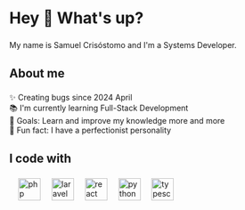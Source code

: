 <h1 align="left">Hey 👋 What's up?</h1>

###

<p align="left">My name is Samuel Crisóstomo and I'm a Systems Developer.</p>

###

<h2 align="left">About me</h2>

###

<p align="left">✨ Creating bugs since 2024 April<br>📚 I'm currently learning Full-Stack Development<br>🎯 Goals: Learn and improve my knowledge more and more<br>🎲 Fun fact: I have a perfectionist personality</p>

###

<h2 align="left">I code with</h2>

###

<div align="left">
  <img width="12" />
  <img src="https://cdn.jsdelivr.net/gh/devicons/devicon/icons/php/php-original.svg" height="40" alt="php logo"  />
  <img width="12" />
  <img src="https://cdn.jsdelivr.net/gh/devicons/devicon/icons/laravel/laravel-original.svg" height="40" alt="laravel logo"  />
  <img width="12" />
  <img src="https://cdn.jsdelivr.net/gh/devicons/devicon/icons/react/react-original.svg" height="40" alt="react logo"  />
  <img width="12" />
  <img src="https://cdn.jsdelivr.net/gh/devicons/devicon/icons/python/python-original.svg" height="40" alt="python logo"  />
  <img width="12" />
  <img src="https://cdn.jsdelivr.net/gh/devicons/devicon/icons/typescript/typescript-original.svg" height="40" alt="typescript logo"  />
</div>

###

